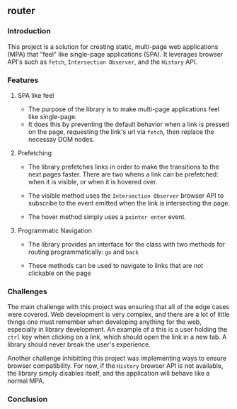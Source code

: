 
## router

### Introduction

This project is a solution for creating static, multi-page web applications (MPA) that
"feel" like single-page applications (SPA). It leverages browser API's such as `fetch`,
`Intersection Observer`, and the `History` API.

### Features

1. SPA like feel

    - The purpose of the library is to make multi-page applications feel like single-page.
    - It does this by preventing the default behavior when a link is pressed on the page, requesting
    the link's url via `fetch`, then replace the necessay DOM nodes.

2. Prefetching

    - The library prefetches links in order to make the transitions to the next pages faster. There
    are two whens a link can be prefetched: when it is visible, or when it is hovered over.

    - The visible method uses the `Intersection Observer` browser API to subscribe to the event
    emitted when the link is intersecting the page.

    - The hover method simply uses a `pointer enter` event.

3. Programmatic Navigation

    - The library provides an interface for the class with two methods for routing programmatically:
    `go` and `back`

    - These methods can be used to navigate to links that are not clickable on the page


### Challenges

The main challenge with this project was ensuring that all of the edge cases were covered.
Web development is very complex, and there are a lot of little things one must remember when
developing anything for the web, especially in library development.  An example of a this
is a user holding the `ctrl` key when clicking on a link, which should open the link in a new tab.
A library should never break the user's experience.

Another challenge inhibitting this project was implementing ways to ensure browser compatibility.
For now, if the `History` browser API is not available, the library simply disables itself,
and the application will behave like a normal MPA.

### Conclusion

